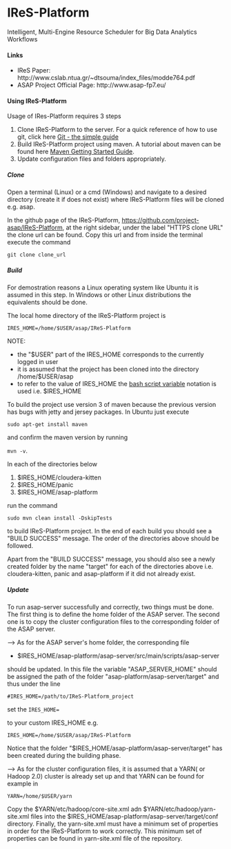 # IReS-Platform
Intelligent, Multi-Engine Resource Scheduler for Big
Data Analytics Workflows

<h4>Links</h4>
<ul>
<li>IReS Paper: http://www.cslab.ntua.gr/~dtsouma/index_files/modde764.pdf </li>
<li>ASAP Project Official Page: http://www.asap-fp7.eu/</li>
</ul>
<h4>Using IReS-Platform</h4>
Usage of IRes-Platform requires 3 steps

<ol>
<li><bold>Clone</bold> IReS-Platform to the server. For a quick reference of how to use git, click here <a href="https://rogerdudler.github.io/git-guide/" target="_blank">Git - the simple guide</a>
<li><bold>Build</bold> IReS-Platform project using maven. A tutorial about maven can be found here <a href="https://maven.apache.org/guides/getting-started/" target="_blank">Maven Getting Started Guide</a>.</li>
<li><bold>Update</bold> configuration files and folders appropriately.</li>
</ol>

<h5>Clone</h5>
Open a terminal (Linux) or a cmd (Windows) and navigate to a desired directory (create it if does not exist) where IReS-Platform files will be cloned e.g. asap.

In the github page of the IReS-Platform, https://github.com/project-asap/IReS-Platform, at the right sidebar, under the label "HTTPS clone URL" the clone url can be found. Copy this url and from inside the terminal execute the command

<code>git clone clone_url</code>

<h5>Build</h5>
For demostration reasons a Linux operating system like Ubuntu it is assumed in this step. In Windows or other Linux distributions the equivalents should be done.

The local home directory of the IReS-Platform project is

<code>IRES_HOME=/home/$USER/asap/IReS-Platform</code>

NOTE: 

<ul>
<li>the "$USER" part of the IRES_HOME corresponds to the currently logged in user</li>
<li>it is assumed that the project has been cloned into the directory /home/$USER/asap</li>
<li>to refer to the value of IRES_HOME the <a href="http://tldp.org/HOWTO/Bash-Prog-Intro-HOWTO-5.html" target="_blank">bash script variable</a> notation is used i.e. $IRES_HOME
</ul>

To build the project use version 3 of maven because the previous version has bugs with jetty and jersey packages. In Ubuntu just execute

<code>sudo apt-get install maven</code>

and confirm the maven version by running

<code>mvn -v</code>.

In each of the directories below

<ol>
<li>$IRES_HOME/cloudera-kitten</li>
<li>$IRES_HOME/panic</li>
<li>$IRES_HOME/asap-platform</li>
</ol>

run the command

<code>sudo mvn clean install -DskipTests</code>

to build IReS-Platform project. In the end of each build you should see a "BUILD SUCCESS" message. The order of the directories above should be followed.

Apart from the "BUILD SUCCESS" message, you should also see a newly created folder by the name "target" for each of the directories above i.e. cloudera-kitten, panic and asap-platform if it did not already exist.

<h5>Update</h5>
To run asap-server successfully and correctly, two things must be done. The first thing is to define the home folder of the ASAP server. The second one is to copy the cluster configuration files to the corresponding folder of the ASAP server. 

--> As for the ASAP server's home folder, the corresponding file

<ul>
<li>$IRES_HOME/asap-platform/asap-server/src/main/scripts/asap-server</li>
</ul>

should be updated. In this file the variable "ASAP_SERVER_HOME" should be assigned the path of the folder "asap-platform/asap-server/target" and thus under the line

<code>#IRES_HOME=/path/to/IReS-Platform_project</code>

set the
<code>IRES_HOME=</code>

to your custom IRES_HOME e.g.

<code>IRES_HOME=/home/$USER/asap/IReS-Platform</code>

Notice that the folder "$IRES_HOME/asap-platform/asap-server/target" has been created during the building phase.

--> As for the cluster configuration files, it is assumed that a YARN( or Hadoop 2.0) cluster is already set up and that YARN can be found for example in

<code>YARN=/home/$USER/yarn</code>

Copy the $YARN/etc/hadoop/core-site.xml adn $YARN/etc/hadoop/yarn-site.xml files into the $IRES_HOME/asap-platform/asap-server/target/conf directory. Finally, the yarn-site.xml must have a minimum set of properties in order for the IReS-Platform to work correctly. This minimum set of properties can be found in yarn-site.xml file of the repository.

